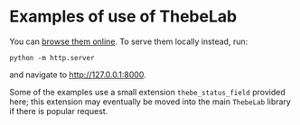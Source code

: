 # Examples of use of ThebeLab

You can [browse them online](https://minrk.github.io/thebelab/demo).
To serve them locally instead, run:

    python -m http.server

and navigate to http://127.0.0.1:8000.

Some of the examples use a small extension `thebe_status_field`
provided here; this extension may eventually be moved into the main
`ThebeLab` library if there is popular request.
